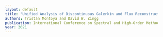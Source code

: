 ```yaml
---
layout: default
title: "Unified Analysis of Discontinuous Galerkin and Flux Reconstruction Methods Based on the Summation-by-Parts Property" 
authors: Tristan Montoya and David W. Zingg
publication: International Conference on Spectral and High-Order Methods
year: 2021
---
```

